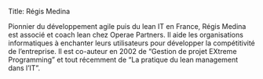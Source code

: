 Title: Régis Medina

Pionnier du développement agile puis du lean IT en France, Régis Medina est associé et coach lean chez Operae Partners.
Il aide les organisations informatiques à enchanter leurs utilisateurs pour développer la compétitivité de l’entreprise.
Il est co-auteur en 2002 de “Gestion de projet EXtreme Programming” et tout récemment de “La pratique du lean management dans l’IT”. 
